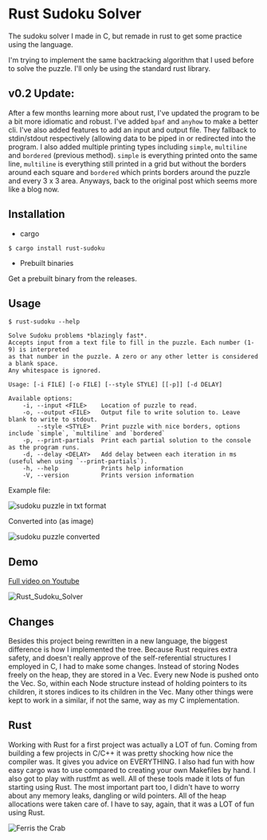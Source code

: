 # Rust Sudoku Solver
The sudoku solver I made in C, but remade in rust to get some practice using the language.

I'm trying to implement the same backtracking algorithm that I used before to solve the puzzle.
I'll only be using the standard rust library.

## v0.2 Update:

After a few months learning more about rust, I've updated the program to be a bit more idiomatic and 
robust. I've added `bpaf` and `anyhow` to make a better cli. I've also added features to add an input
and output file. They fallback to stdin/stdout respectively (allowing data to be piped in or redirected
into the program. I also added multiple printing types including `simple`, `multiline` and `bordered` 
(previous method). `simple` is everything printed onto the same line, `multiline` is everything still
printed in a grid but without the borders around each square and `bordered` which prints borders around
the puzzle and every 3 x 3 area. Anyways, back to the original post which seems more like a blog now.

## Installation

- cargo
```shell
$ cargo install rust-sudoku
```
- Prebuilt binaries

Get a prebuilt binary from the releases.

## Usage

```shell
$ rust-sudoku --help
```

```text
Solve Sudoku problems *blazingly fast*.
Accepts input from a text file to fill in the puzzle. Each number (1-9) is interpreted
as that number in the puzzle. A zero or any other letter is considered a blank space.
Any whitespace is ignored.

Usage: [-i FILE] [-o FILE] [--style STYLE] [[-p]] [-d DELAY]

Available options:
    -i, --input <FILE>    Location of puzzle to read.
    -o, --output <FILE>   Output file to write solution to. Leave blank to write to stdout.
        --style <STYLE>   Print puzzle with nice borders, options include `simple`, `multiline` and `bordered`
    -p, --print-partials  Print each partial solution to the console as the program runs.
    -d, --delay <DELAY>   Add delay between each iteration in ms (useful when using `--print-partials`).
    -h, --help            Prints help information
    -V, --version         Prints version information
```

Example file:

![sudoku puzzle in txt format](https://user-images.githubusercontent.com/100320298/169670900-7a61b8ca-f7b6-4db2-bb67-336299de8ecb.png)

Converted into (as image)

![sudoku puzzle converted](https://user-images.githubusercontent.com/100320298/169367764-f1fe46eb-6326-4101-97dc-d9b1d3471e8b.png)

## Demo

[Full video on Youtube](https://youtu.be/miwEKd8_TLc)

![Rust_Sudoku_Solver](https://user-images.githubusercontent.com/100320298/171497375-5417d01c-4cb7-4a7e-a344-17aa9aaccf21.gif)


## Changes

Besides this project being rewritten in a new language, the biggest difference is how I implemented the tree. Because Rust 
requires extra safety, and doesn't really approve of the self-referential structures I employed in C, I had to make some
changes. Instead of storing Nodes freely on the heap, they are stored in a Vec. Every new Node is pushed onto the Vec. 
So, within each Node structure instead of holding pointers to its children, it stores indices to its children in the Vec.
Many other things were kept to work in a similar, if not the same, way as my C implementation.

## Rust

Working with Rust for a first project was actually a LOT of fun. Coming from building a few projects in C/C++ it was pretty
shocking how nice the compiler was. It gives you advice on EVERYTHING. I also had fun with how easy cargo was to use 
compared to creating your own Makefiles by hand. I also got to play with rustfmt as well. All of these tools made it lots
of fun starting using Rust. The most important part too, I didn't have to worry about any memory leaks, dangling or wild pointers.
All of the heap allocations were taken care of. I have to say, again, that it was a LOT of fun using Rust.

![Ferris the Crab](https://rustacean.net/assets/rustacean-orig-noshadow.png)

